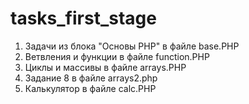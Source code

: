 # tasks_first_stage

1. Задачи из блока "Основы PHP" в файле base.PHP <br>
2. Ветвления и функции в файле function.PHP
3.  Циклы и массивы в файле arrays.PHP
4. Задание 8 в файле arrays2.php
5. Калькулятор в файле calc.PHP
